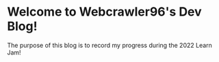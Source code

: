 # Welcome to Webcrawler96's Dev Blog!
The purpose of this blog is to record my progress during the 2022 Learn Jam!
